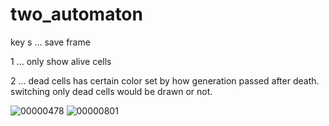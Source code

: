# two_automaton

key s ... save frame
<p>
1 ... only show alive cells
<p>
2 ... dead cells has certain color set by how generation passed after death. switching only dead cells would be drawn or not.

![00000478](https://user-images.githubusercontent.com/52326196/82556093-0770db80-9ba4-11ea-97c9-385d340088d9.jpg)
![00000801](https://user-images.githubusercontent.com/52326196/82556111-0dff5300-9ba4-11ea-8248-d4fe407bc442.jpg)
